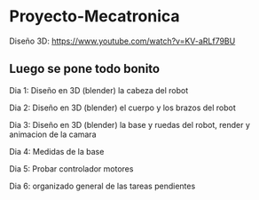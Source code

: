 # Proyecto-Mecatronica
Diseño 3D: https://www.youtube.com/watch?v=KV-aRLf79BU
## Luego se pone todo bonito

Dia 1: Diseño en 3D (blender) la cabeza del robot

Dia 2: Diseño en 3D (blender) el cuerpo y los brazos del robot

Dia 3: Diseño en 3D (blender) la base y ruedas del robot, render y animacion de la camara

Dia 4: Medidas de la base

Dia 5: Probar controlador motores

Dia 6: organizado general de las tareas pendientes

